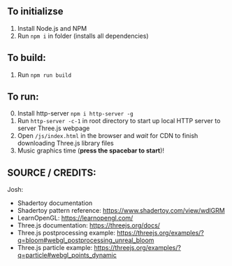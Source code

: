 ## To initializse
1. Install Node.js and NPM
2. Run `npm i` in folder (installs all dependencies)

## To build:
1. Run `npm run build`

## To run:
0. Install http-server `npm i http-server -g`
1. Run `http-server -c-1` in root directory to start up local HTTP server to server Three.js webpage
2. Open `/js/index.html` in the browser and *wait* for CDN to finish downloading Three.js library files
3. Music graphics time (**press the spacebar to start**)!

## SOURCE / CREDITS:

Josh:
- Shadertoy documentation
- Shadertoy pattern reference: https://www.shadertoy.com/view/wdlGRM
- LearnOpenGL: https://learnopengl.com/
- Three.js documentation: https://threejs.org/docs/
- Three.js postprocessing example: https://threejs.org/examples/?q=bloom#webgl_postprocessing_unreal_bloom
- Three.js particle example: https://threejs.org/examples/?q=particle#webgl_points_dynamic